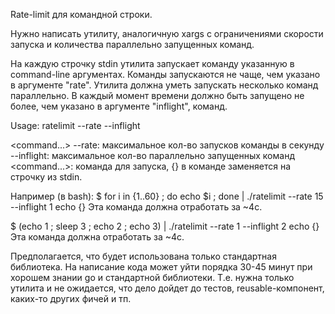 Rate-limit для командной строки.

Нужно написать утилиту, аналогичную xargs с ограничениями скорости запуска и количества параллельно запущенных команд. 

На каждую строчку stdin утилита запускает команду указанную в command-line аргументах. Команды запускаются не чаще, чем указано в аргументе "rate". Утилита должна уметь запускать несколько команд параллельно. В каждый момент времени должно быть запущено не более, чем указано в аргументе "inflight", команд.
 
Usage: ratelimit --rate <N> --inflight <P> <command...>
    --rate: максимальное кол-во запусков команды в секунду
    --inflight: максимальное кол-во параллельно запущенных команд
    <command...>: команда для запуска, {} в команде заменяется на строчку из stdin.

Например (в bash):
   $ for i in {1..60} ; do echo $i ; done | ./ratelimit --rate 15 --inflight 1 echo {}
Эта команда должна отработать за ~4с.

  $ (echo 1 ; sleep 3 ; echo 2 ; echo 3) | ./ratelimit --rate 1 --inflight 2 echo {}
Эта команда должна отработать за ~4с.

Предполагается, что будет использована только стандартная библиотека. На написание кода может уйти порядка 30-45 минут при хорошем знании go и стандартной библиотеки. Т.е. нужна только утилита и не ожидается, что дело дойдет до тестов, reusable-компонент, каких-то других фичей и тп.
